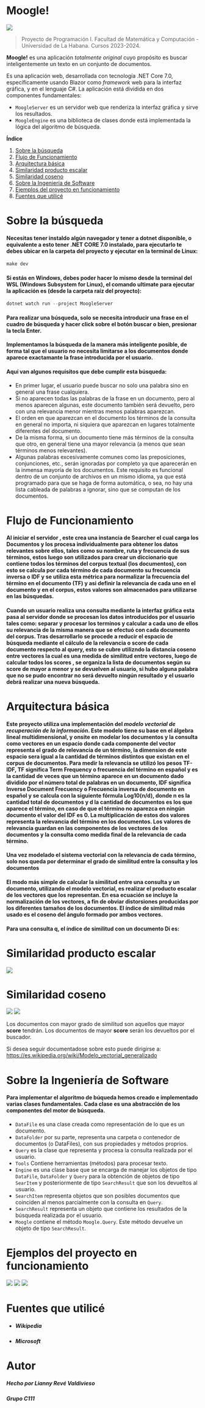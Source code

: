 # Moogle!

![](Moogle!.png)

> Proyecto de Programación I.
> Facultad de Matemática y Computación - Universidad de La Habana.
> Cursos 2023-2024.

**Moogle!** es una aplicación *totalmente original* cuyo propósito es buscar inteligentemente un texto en un conjunto de documentos.

Es una aplicación web, desarrollada con tecnología .NET Core 7.0, específicamente usando Blazor como *framework* web para la interfaz gráfica, y en el lenguaje C#.
La aplicación está dividida en dos componentes fundamentales:

- `MoogleServer` es un servidor web que renderiza la interfaz gráfica y sirve los resultados.
- `MoogleEngine` es una biblioteca de clases donde está implementada la lógica del algoritmo de búsqueda.

**Índice**

1. [Sobre la búsqueda](#id1)
2. [Flujo de Funcionamiento](#id2)
3. [Arquitectura básica](#id3)
4. [Similaridad producto escalar](#id4)
5. [Similaridad coseno](#id5)
6. [Sobre la Ingeniería de Software](#id6)
7. [Ejemplos del proyecto en funcionamiento](#id7)
8. [Fuentes que utilicé](#id8)



# Sobre la búsqueda <a name = "id1"> </a>

#### Necesitas tener instaldo algún navegador y tener a dotnet disponible, o equivalente a esto tener .NET CORE 7.0 instalado, para ejecutarlo te debes ubicar en la carpeta del proyecto y ejecutar en la terminal de Linux:

```cs
make dev
```

#### Si estás en Windows, debes poder hacer lo mismo desde la terminal del WSL (Windows Subsystem for Linux), el comando ultimate para ejecutar la aplicación es (desde la carpeta raíz del proyecto):

```cs
dotnet watch run --project MoogleServer
```

#### Para realizar una búsqueda, solo se necesita introducir una frase en el cuadro de búsqueda y hacer click sobre el botón buscar o bien, presionar la tecla Enter.

#### Implementamos la búsqueda de la manera más inteligente posible, de forma tal que el usuario no necesita limitarse a los documentos donde aparece exactamante la frase introducida por el usuario. 

 #### Aquí van algunos requisitos que debe cumplir esta búsqueda:

- En primer lugar, el usuario puede buscar no solo una palabra sino en general una frase cualquiera.
- Si no aparecen todas las palabras de la frase en un documento, pero al menos aparecen algunas, este documento también será devuelto, pero con una relevancia menor mientras menos palabras aparezcan.
- El orden en que aparezcan en el documento los términos de la consulta en general no importa, ni siquiera que aparezcan en lugares totalmente diferentes del documento.
- De la misma forma, si un documento tiene más términos de la consulta que otro, en general tiene una mayor relevancia (a menos que sean términos menos relevantes).
- Algunas palabras excesivamente comunes como las preposiciones, conjunciones, etc., serán ignoradas por completo ya que aparecerán en la inmensa mayoría de los documentos. Este requisito es funcional dentro de un conjunto de archivos en un mismo idioma, ya que está programado para que se haga de forma automática, o sea, no hay una lista cableada de palabras a ignorar, sino que se computan de los documentos.

# Flujo de Funcionamiento <a name = "id2"> </a>
#### Al iniciar el servidor , este crea una instancia de Searcher el cual carga los Documentos  y los procesa individualmente para obtener los datos relevantes sobre ellos, tales como su nombre, ruta y frecuencia de sus términos, estos luego son utilizados para crear un diccionario que contiene todos los términos del corpus textual (los documentos), con esto se calcula por cada término de cada documento su frecuencia inversa o IDF y se utiliza esta métrica para normalizar la frecuencia del término en el documento (TF) y asi definir la relevancia de cada uno en el documento y en el corpus, estos valores son almacenados para utilizarse en las búsquedas.

#### Cuando un usuario realiza una consulta mediante la interfaz gráfica esta pasa al servidor donde se procesan los datos introducidos por el usuario tales como: separar y procesar los terminos y calcular a cada uno de ellos su relevancia de la misma manera que se efectuó con cada documento del corpus. Tras desarrollarlo se procede a reducir el espacio de búsqueda mediante el cálculo de la relevancia o score de cada documento respecto al query, esto se cubre utilizndo la distancia coseno entre vectores la cual es una medida de similitud entre vectores, luego de calcular todos los scores , se organiza la lista de documentos según su score de mayor a menor y se devuelven al usuario, si hubo alguna palabra que no se pudo encontrar no será devuelto ningún resultado y el usuario debrá realizar una nueva búsqueda.

# Arquitectura básica <a name = "id3"> </a>
#### Este proyecto utiliza una implementación del *modelo vectorial de recuperación de la información*. Este modelo tiene su base en el álgebra lineal multidimensional, y onsite en modelar los documentos y la consulta como vectores en un espacio donde cada componente del vector representa el grado de relevancia de un término, la dimension de este espacio sera igual a la cantidad de términos distintos que existan en el corpus de documentos. Para medir la relevancia se utilizó los pesos TF-IDF, TF significa Term Frequency o frecuencia del término en español y es la cantidad de veces que un término aparece en un documento dado dividido por el número total de palabras en un documento, IDF significa Inverse Document Frecuency o Frecuencia inversa de documento en español y se calcula con la siguiente fórmula Log10(n/d), donde n es la cantidad total de documentos y d la cantidad de documentos es los que aparece el término, en caso de que el término no aparezca en ningún documento el valor del IDF es 0. La multiplicación de estos dos valores representa la relevancia del término en los documentos. Los valores de relevancia guardan en las componentes de los vectores de los documentos y la consulta como medida final de la relevancia de cada término.
#### Una vez modelado el sistema vectorial con la relevancia de cada término, solo nos queda por determinar el grado de similitud entre la consulta y los documentos 
#### El modo más simple de calcular la similitud entre una consulta y un documento, utilizando el modelo vectorial, es realizar el producto escalar de los vectores que los representan. En esa ecuación se incluye la normalización de los vectores, a fin de obviar distorsiones producidas por los diferentes tamaños de los documentos. El índice de similitud más usado es el coseno del ángulo formado por ambos vectores. 
#### Para una consulta q, el índice de similitud con un documento Di es:

# Similaridad producto escalar <a name = "id4"> </a>
![](SimCos1.png)

# Similaridad coseno <a name = "id5"> </a>
![](SimCos2.png)
![](SimCosAngle.png)

Los documentos con mayor grado de similitud son aquellos que mayor **score** tendrán. Los documentos de mayor **score** serán los devueltos por el buscador.

Si desea seguir documentadose sobre esto puede dirigirse a: https://es.wikipedia.org/wiki/Modelo_vectorial_generalizado

# Sobre la Ingeniería de Software <a name = "id6"> </a>
#### Para implementar el algoritmo de búqueda hemos creado e implementado varias clases fundamentales. Cada clase es una abstracción de los componentes del motor de búsqueda.

+ `DataFile` es una clase creada como representación de lo que es un documento.
+ `DataFolder` por su parte, representa una carpeta o contenedor de documentos (o DataFiles), con sus propiedades y métodos proprios.
+ `Query` es la clase que representa y procesa la consulta realizada por el usuario.
+ `Tools` Contiene herramientas (métodos) para procesar texto.
+ `Engine` es una clase base que se encarga de manejar los objetos de tipo `DataFile`, `DataFolder` y `Query` para la obtención de objetos de tipo `SearItem` y posteriormente de tipo `SearchResult` que son los devueltos al usuario. 
+ `SearchItem` representa objetos que son posibles documentos que coinciden al menos parcialmente con la consulta en `Query`.
+ `SearchResult` representa un objeto que contiene los resultados de la búsqueda realizada por el usuario.
+ `Moogle` contiene el método `Moogle.Query`. Este método devuelve un objeto de tipo `SearchResult`.

# Ejemplos del proyecto en funcionamiento <a name = "id7"> </a>
![](MoogleInterface0.png)
![](MoogleInterface1.png)
![](MoogleInterface2.png)

# Fuentes que utilicé <a name = "id8"> </a>
- ##### Wikipedia
- ##### Microsoft

# Autor
##### Hecho por Lianny Revé Valdivieso
##### Grupo C111


